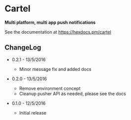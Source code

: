 # Cartel

**Multi platform, multi app push notifications**

See the documentation at https://hexdocs.pm/cartel

## ChangeLog

- 0.2.1 - 13/5/2016
    - Minor message fix and added docs

- 0.2.0 - 13/5/2016
    - Remove environment concept
    - Cleanup pusher API as needed, please see the docs

- 0.1.0 - 12/5/2016
    - Initial release
